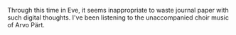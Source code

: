 Through this time in Eve, it seems inappropriate to waste journal paper with such digital thoughts. I've been listening to the unaccompanied choir music of Arvo Pärt.